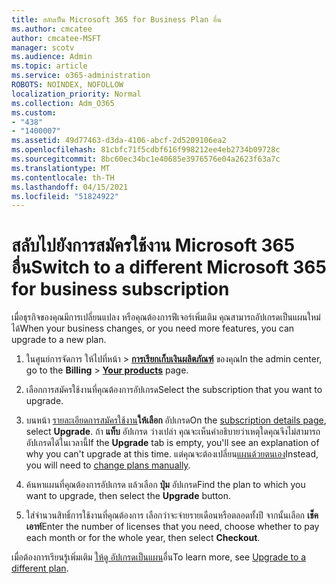 ```yaml
---
title: สลับเป็น Microsoft 365 for Business Plan อื่น
ms.author: cmcatee
author: cmcatee-MSFT
manager: scotv
ms.audience: Admin
ms.topic: article
ms.service: o365-administration
ROBOTS: NOINDEX, NOFOLLOW
localization_priority: Normal
ms.collection: Adm_O365
ms.custom:
- "438"
- "1400007"
ms.assetid: 49d77463-d3da-4106-abcf-2d5209106ea2
ms.openlocfilehash: 81cbfc71f5cdbf616f998212ee4eb2734b09728c
ms.sourcegitcommit: 8bc60ec34bc1e40685e3976576e04a2623f63a7c
ms.translationtype: MT
ms.contentlocale: th-TH
ms.lasthandoff: 04/15/2021
ms.locfileid: "51824922"
---
```

# <a name="switch-to-a-different-microsoft-365-for-business-subscription"></a><span data-ttu-id="675d5-102">สลับไปยังการสมัครใช้งาน Microsoft 365 อื่น</span><span class="sxs-lookup"><span data-stu-id="675d5-102">Switch to a different Microsoft 365 for business subscription</span></span>

<span data-ttu-id="675d5-103">เมื่อธุรกิจของคุณมีการเปลี่ยนแปลง หรือคุณต้องการฟีเจอร์เพิ่มเติม คุณสามารถอัปเกรดเป็นแผนใหม่ได้</span><span class="sxs-lookup"><span data-stu-id="675d5-103">When your business changes, or you need more features, you can upgrade to a new plan.</span></span>
  
1. <span data-ttu-id="675d5-104">ในศูนย์การจัดการ ให้ไปที่หน้า \> **[การเรียกเก็บเงินผลิตภัณฑ์](https://go.microsoft.com/fwlink/p/?linkid=842054)** ของคุณ</span><span class="sxs-lookup"><span data-stu-id="675d5-104">In the admin center, go to the **Billing** \> **[Your products](https://go.microsoft.com/fwlink/p/?linkid=842054)** page.</span></span>

2. <span data-ttu-id="675d5-105">เลือกการสมัครใช้งานที่คุณต้องการอัปเกรด</span><span class="sxs-lookup"><span data-stu-id="675d5-105">Select the subscription that you want to upgrade.</span></span>

3. <span data-ttu-id="675d5-106">บนหน้า [รายละเอียดการสมัครใช้งาน](https://admin.microsoft.com/AdminPortal/Home#/subscriptions/webdirect%252F0dbaa202-d590-4529-98c2-a5e2ebaac702)**ให้เลือก** อัปเกรด</span><span class="sxs-lookup"><span data-stu-id="675d5-106">On the [subscription details page](https://admin.microsoft.com/AdminPortal/Home#/subscriptions/webdirect%252F0dbaa202-d590-4529-98c2-a5e2ebaac702), select **Upgrade**.</span></span>  <span data-ttu-id="675d5-107">ถ้า **แท็บ** อัปเกรด ว่างเปล่า คุณจะเห็นคําอธิบายว่าเหตุใดคุณจึงไม่สามารถอัปเกรดได้ในเวลานี้</span><span class="sxs-lookup"><span data-stu-id="675d5-107">If the **Upgrade** tab is empty, you'll see an explanation of why you can't upgrade at this time.</span></span> <span data-ttu-id="675d5-108">แต่คุณจะต้องเปลี่ยน[แผนด้วยตนเอง](https://docs.microsoft.com/microsoft-365/commerce/subscriptions/change-plans-manually?view=o365-worldwide)</span><span class="sxs-lookup"><span data-stu-id="675d5-108">Instead, you will need to [change plans manually](https://docs.microsoft.com/microsoft-365/commerce/subscriptions/change-plans-manually?view=o365-worldwide).</span></span>

4. <span data-ttu-id="675d5-109">ค้นหาแผนที่คุณต้องการอัปเกรด แล้วเลือก **ปุ่ม** อัปเกรด</span><span class="sxs-lookup"><span data-stu-id="675d5-109">Find the plan to which you want to upgrade, then select the **Upgrade** button.</span></span>

5. <span data-ttu-id="675d5-110">ใส่จํานวนสิทธิ์การใช้งานที่คุณต้องการ เลือกว่าจะจ่ายรายเดือนหรือตลอดทั้งปี จากนั้นเลือก **เช็คเอาท์**</span><span class="sxs-lookup"><span data-stu-id="675d5-110">Enter the number of licenses that you need, choose whether to pay each month or for the whole year, then select **Checkout**.</span></span>

<span data-ttu-id="675d5-111">เมื่อต้องการเรียนรู้เพิ่มเติม [ให้ดู อัปเกรดเป็นแผน](https://docs.microsoft.com/microsoft-365/commerce/subscriptions/upgrade-to-different-plan)อื่น</span><span class="sxs-lookup"><span data-stu-id="675d5-111">To learn more, see [Upgrade to a different plan](https://docs.microsoft.com/microsoft-365/commerce/subscriptions/upgrade-to-different-plan).</span></span>
